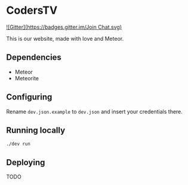 # CodersTV
[![Gitter](https://badges.gitter.im/Join Chat.svg)](https://gitter.im/CodersTV/site?utm_source=badge&utm_medium=badge&utm_campaign=pr-badge&utm_content=badge)

This is our website, made with love and Meteor.

## Dependencies

* Meteor
* Meteorite

## Configuring

Rename `dev.json.example` to `dev.json` and insert your credentials there.

## Running locally

`./dev run`

## Deploying

TODO
